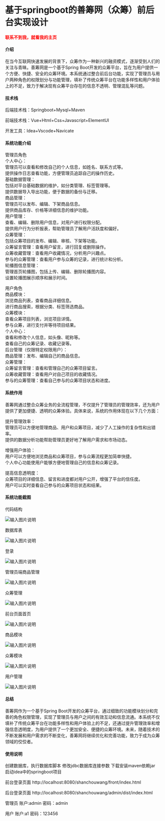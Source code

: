 # 基于springboot的善筹网（众筹）前后台实现设计

<h4 style='color:red'>联系不到我，就看我的主页 </h4> 
 
#### 介绍

在当今互联网快速发展的背景下，众筹作为一种新兴的融资模式，逐渐受到人们的关注与青睐。善筹网是一个基于Spring Boot开发的众筹平台，旨在为用户提供一个方便、快捷、安全的众筹环境。本系统通过整合前后台功能，实现了管理员与用户两种角色的权限划分与功能管理，填补了传统众筹平台在功能多样性和用户体验上的不足，致力于解决现有众筹平台存在的信息不透明、管理混乱等问题。

#### 技术栈

后端技术栈：Springboot+Mysql+Maven

前端技术栈：Vue+Html+Css+Javascript+ElementUI

开发工具：Idea+Vscode+Navicate

#### 系统功能介绍

管理员角色  
个人中心：  
管理员可以查看和修改自己的个人信息，如姓名、联系方式等。  
提供操作日志查看功能，方便管理员追踪自己的操作历史。  
基础数据管理：  
包括对平台基础数据的维护，如分类管理、标签管理等。  
提供数据导入导出功能，便于数据的备份与迁移。  
商品管理：  
管理员可以发布、编辑、下架商品信息。  
提供商品库存、价格等详细信息的维护功能。  
用户管理：  
查看、编辑、删除用户信息，对用户进行权限分配。  
提供用户行为分析报表，帮助管理员了解用户活跃度和偏好。  
众筹管理：  
包括众筹项目的发布、编辑、审核、下架等功能。  
众筹留言管理：查看用户留言，进行回复或删除操作。  
众筹收藏管理：查看用户收藏情况，分析用户兴趣点。  
参与的众筹管理：查看用户参与众筹的记录，进行统计和分析。  
轮播图信息管理：  
管理首页轮播图，包括上传、编辑、删除轮播图内容。  
设置轮播图展示顺序和展示时间。  

用户角色  
商品模块：  
浏览商品列表，查看商品详细信息。  
进行商品搜索，根据分类、标签筛选商品。  
众筹模块：  
查看众筹项目列表，浏览项目详情。  
参与众筹，进行支付并等待项目结果。  
个人中心：  
查看和修改个人信息，如头像、昵称等。  
查看自己的众筹记录、收藏记录等。  
后台管理（仅限特定权限用户）：  
商品管理：发布、编辑自己的商品信息。  
众筹管理：  
众筹留言管理：查看和管理自己的众筹项目留言。  
众筹收藏管理：查看用户对自己项目的收藏情况。  
参与的众筹管理：查看自己参与的众筹项目状态和进度。  

#### 系统作用

善筹网通过整合众筹业务的全流程管理，不仅提升了管理员的管理效率，还为用户提供了更加便捷、透明的众筹体验。具体来说，系统的作用体现在以下几个方面：

提升管理效率：  
管理员可以方便地管理商品、用户和众筹项目，减少了人工操作的复杂性和出错率。  
提供的数据分析功能帮助管理员更好地了解用户需求和市场动态。  

增强用户体验：  
用户可以方便地浏览商品和众筹项目，参与众筹流程更加简单快捷。  
个人中心功能使用户能够方便地管理自己的信息和众筹记录。  

提高信息透明度：  
众筹项目的详细信息、留言和进度都对用户公开，增强了平台的信任度。  
用户可以实时查看自己参与的众筹项目状态和结果。  

#### 系统功能截图

代码结构

![输入图片说明](images/c7b0d88a5eb4d858a04f3b7cc037085.png)

数据库表

![输入图片说明](images/5262aa4d6b696ff2473e0fa2caaab6f.png)

登录

![输入图片说明](images/605716f84b48e433677a063d0063d10.png)

管理员端商品管理

![输入图片说明](images/c37965525707d6962f33e69546d1092.png)

众筹管理

![输入图片说明](images/c9763c0fa3ea999a0a6963220e93301.png)

前台页面首页

![输入图片说明](images/7ee88ac77f5e72a5cea2bdd167e5f0f.png)

商品模块

![输入图片说明](images/4ade205d4e8d8ea3f400b7466881b3d.png)

众筹模块

![输入图片说明](images/8b79ff63acf62c0d68c791ccd66c10f.png)

用户管理

![输入图片说明](images/882903de1f73eaaafc4e946bf341094.png)

#### 总结

善筹网作为一个基于Spring Boot开发的众筹平台，通过细致的功能模块划分和完善的角色权限管理，实现了管理员与用户之间的有效互动和信息流通。本系统不仅填补了传统众筹平台在功能多样性和用户体验上的不足，还通过提升管理效率和增强信息透明度，为用户提供了一个更加安全、便捷的众筹环境。未来，随着技术的不断发展和用户需求的不断变化，善筹网将继续优化和完善功能，致力于成为众筹领域的佼佼者。

#### 使用说明

创建数据库，执行数据库脚本 修改jdbc数据库连接参数 下载安装maven依赖jar 启动idea中的springboot项目

前台登录页面
http://localhost:8080/shanchouwang/front/index.html

后台登录页面
http://localhost:8080/shanchouwang/admin/dist/index.html

管理员				账户:admin 		密码：admin

用户				账户:a1 		密码：123456